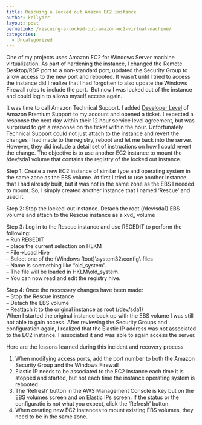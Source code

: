 ```yaml
---
title: Rescuing a locked out Amazon EC2 instance
author: kellyorr
layout: post
permalink: /rescuing-a-locked-out-amazon-ec2-virtual-machine/
categories:
  - Uncategorized
---
```

One of my projects uses Amazon EC2 for Windows Server machine virtualization. As part of hardening the instance, I changed the Remote Desktop/RDP port to a non-standard port, updated the Security Group to allow access to the new port and rebooted. It wasn&#8217;t until I tried to access the instance did I realize that I had forgotten to also update the Windows Firewall rules to include the port.  But now I was locked out of the instance and could login to allows myself access again.

It was time to call Amazon Technical Support. I added [Developer Level][1] of Amazon Premium Support to my account and opened a ticket. I expected a response the next day within their 12 hour service level agreement, but was surprised to get a response on the ticket within the hour. Unfortunately Technical Support could not just attach to the instance and revert the changes I had made to the registry, reboot and let me back into the server. However, they did include a detail set of instructions on how I could revert the change. The objective is to use another EC2 instance to mount the /dev/sda1 volume that contains the registry of the locked out instance.

Step 1: Create a new EC2 instance of similar type and operating system in the same zone as the EBS volume. At first I tried to use another instance that I had already built, but it was not in the same zone as the EBS I needed to mount. So, I simply created another instance that I named &#8216;Rescue&#8217; and used it.

Step 2: Stop the locked-out instance. Detach the root (/dev/sda1) EBS volume and attach to the Rescue instance as a xvd_ volume

Step 3: Log in to the Rescue instance and use REGEDIT to perform the following:  
&#8211; Run REGEDIT  
&#8211; place the current selection on HLKM  
&#8211; File->Load Hive  
&#8211; Select one of the {Windows Root}\system32\config\ files  
&#8211; Name is soemething like &#8220;old_system&#8221;.  
&#8211; The file will be loaded in HKLM\old_system.  
&#8211; You can now read and edit the registry hive.

Step 4: Once the necessary changes have been made:  
&#8211; Stop the Rescue instance  
&#8211; Detach the EBS volume  
&#8211; Reattach it to the original instance as root (/dev/sda1)  
When I started the original instance back up with the EBS volume I was still not able to gain access. After reviewing the Security Groups and configuration again, I realized that the Elastic IP address was not associated to the EC2 instance. I associated it and was able to again access the server.

Here are the lessons learned during this incident and recovery process  
1) When modifying access ports, add the port number to both the Amazon Security Group and the Windows Firewall  
2) Elastic IP needs to be associated to the EC2 instance each time it is stopped and started, but not each time the instance operating system is rebooted  
3) The &#8216;Refresh&#8217; button in the AWS Management Console is key but on the EBS volumes screen and on Elastic IPs screen. If the status or the configuratio is not what you expect, click the &#8216;Refresh&#8217; button.  
4) When creating new EC2 instances to mount existing EBS volumes, they need to be in the same zone.

 [1]: http://aws.amazon.com/premiumsupport/